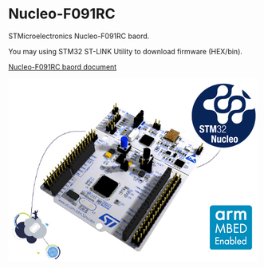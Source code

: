 # Nucleo-F091RC

STMicroelectronics Nucleo-F091RC baord.

You may using STM32 ST-LINK Utility to download firmware (HEX/bin).

[Nucleo-F091RC baord document](http://www.st.com/content/st_com/en/products/evaluation-tools/product-evaluation-tools/mcu-eval-tools/stm32-mcu-eval-tools/stm32-mcu-nucleo/nucleo-f091rc.html)

![Nucleo-F091RC](en.nucleo-F1.jpg)

